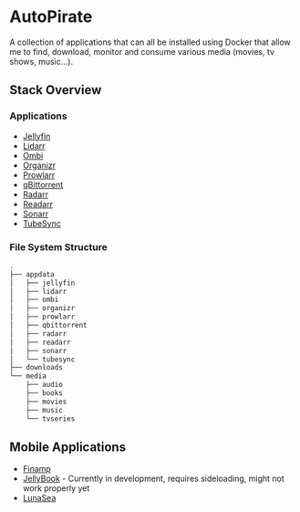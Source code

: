 # AutoPirate
A collection of applications that can all be installed using Docker that allow me to find, download, monitor and consume various media (movies, tv shows, music...).

## Stack Overview

### Applications
* [Jellyfin](https://github.com/jellyfin/jellyfin)
* [Lidarr](https://github.com/Lidarr/Lidarr)
* [Ombi](https://github.com/Ombi-app/Ombi)
* [Organizr](https://github.com/causefx/Organizr)
* [Prowlarr](https://github.com/Prowlarr/Prowlarr)
* [qBittorrent](https://github.com/qbittorrent/qBittorrent)
* [Radarr](https://github.com/Radarr/Radarr)
* [Readarr](https://github.com/Readarr/Readarr)
* [Sonarr](https://github.com/Sonarr/Sonarr)
* [TubeSync](https://github.com/meeb/tubesync)

### File System Structure
```bash
.
├── appdata
│   ├── jellyfin
│   ├── lidarr
│   ├── ombi
│   ├── organizr
│   ├── prowlarr
│   ├── qbittorrent
│   ├── radarr
│   ├── readarr
│   ├── sonarr
│   └── tubesync
├── downloads
└── media
    ├── audio
    ├── books
    ├── movies
    ├── music
    └── tvseries
```

## Mobile Applications
* [Finamp](https://github.com/jmshrv/finamp)
* [JellyBook](https://github.com/Kara-Zor-El/JellyBook) - Currently in development, requires sideloading, might not work properly yet
* [LunaSea](https://github.com/JagandeepBrar/LunaSea)
